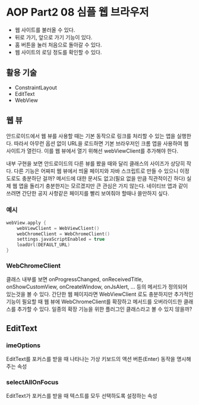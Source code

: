 # AOP Part2 08 심플 웹 브라우저

- 웹 사이트를 불러올 수 있다.
- 뒤로 가기, 앞으로 가기 기능이 있다.
- 홈 버튼을 눌러 처음으로 돌아갈 수 있다.
- 웹 사이트의 로딩 정도를 확인할 수 있다.

## 활용 기술

- ConstraintLayout
- EditText
- WebView

## 웹 뷰

안드로이드에서 웹 뷰를 사용할 때는 기본 동작으로 링크를 처리할 수 있는 앱을 실행한다. 따라서 아무런 옵션 없이 URL을 로드하면 기본 브라우저인 크롬 앱을 사용하여 웹 사이트가 열린다. 이를 웹 뷰에서 열기 위해선 webViewClient를 추가해야 한다.

내부 구현을 보면 안드로이드의 다른 뷰를 봤을 때와 달리 클래스의 사이즈가 상당히 작다. 다른 기능은 어짜피 웹 뷰에서 띄울 페이지와 자바 스크립트로 만들 수 있으니 이정도로도 충분하단 걸까? 메서드에 대한 문서도 없고(필요 없을 만큼 직관적이긴 하다) 실제 웹 앱을 돌리기 충분한지는 모르겠지만 큰 관심은 가지 않는다. 네이티브 앱과 같이 쓰려면 간단한 공지 사항같은 페이지를 빨리 보여줘야 할때나 쓸만하지 싶다.

### 예시

```kotlin
webView.apply {
    webViewClient = WebViewClient()
    webChromeClient = WebChromeClient()
    settings.javaScriptEnabled = true
    loadUrl(DEFAULT_URL)
}
```

### WebChromeClient

클래스 내부를 보면 onProgressChanged, onReceivedTitle, onShowCustomView, onCreateWindow, onJsAlert, ... 등의 메서드가 정의되어 있는것을 볼 수 있다. 간단한 웹 페이지라면 WebViewClient 로도 충분하지만 추가적인 기능이 필요할 때 웹 뷰에 WebChromeClient를 확장하고 메서드를 오버라이드한 클래스를 추가할 수 있다. 일종의 확장 기능을 위한 플러그인 클래스라고 볼 수 있지 않을까?

## EditText

### imeOptions

EditText를 포커스를 받을 때 나타나는 가상 키보드의 액션 버튼(Enter) 동작을 명시해주는 속성

### selectAllOnFocus

EditText가 포커스를 받을 때 텍스트를 모두 선택하도록 설정하는 속성
